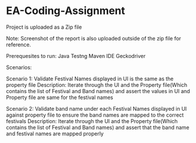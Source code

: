 # EA-Coding-Assignment

Project is uploaded as a Zip file

Note: Screenshot of the report is also uploaded outside of the zip file for reference.

Prerequesites to run:
Java
Testng
Maven
IDE
Geckodriver

Scenarios:

Scenario 1: Validate Festival Names displayed in UI is the same as the property file
Description: Iterate through the UI and the Property file(Which contains the list of Festival and Band names) and assert the values in UI and Property file are same for the festival names
 
 Scenario 2: Validate band name under each Festival Names displayed in UI against property file to ensure the band names are mapped to the correct festivals
Description: Iterate through the UI and the Property file(Which contains the list of Festival and Band names) and assert that the band name and festival names are mapped properly

